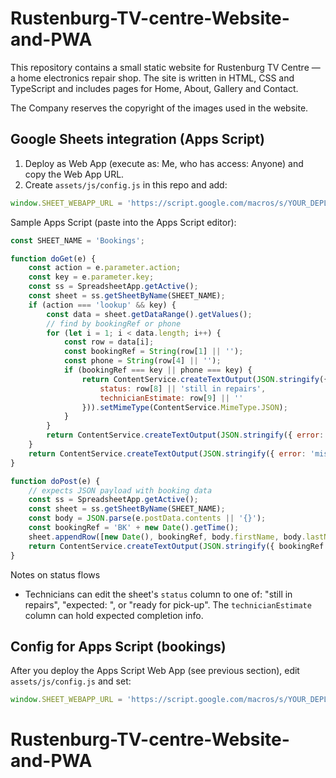 # Rustenburg-TV-centre-Website-and-PWA

This repository contains a small static website for Rustenburg TV Centre — a home electronics repair shop. The site is written in HTML, CSS and TypeScript and includes pages for Home, About, Gallery and Contact.

The Company reserves the copyright of the images used in the website.

Google Sheets integration (Apps Script)
-------------------------------------

1. Deploy as Web App (execute as: Me, who has access: Anyone) and copy the Web App URL.
2. Create `assets/js/config.js` in this repo and add:

```js
window.SHEET_WEBAPP_URL = 'https://script.google.com/macros/s/YOUR_DEPLOY_ID/exec'
```

Sample Apps Script (paste into the Apps Script editor):

```javascript
const SHEET_NAME = 'Bookings';

function doGet(e) {
	const action = e.parameter.action;
	const key = e.parameter.key;
	const ss = SpreadsheetApp.getActive();
	const sheet = ss.getSheetByName(SHEET_NAME);
	if (action === 'lookup' && key) {
		const data = sheet.getDataRange().getValues();
		// find by bookingRef or phone
		for (let i = 1; i < data.length; i++) {
			const row = data[i];
			const bookingRef = String(row[1] || '');
			const phone = String(row[4] || '');
			if (bookingRef === key || phone === key) {
				return ContentService.createTextOutput(JSON.stringify({
					status: row[8] || 'still in repairs',
					technicianEstimate: row[9] || ''
				})).setMimeType(ContentService.MimeType.JSON);
			}
		}
		return ContentService.createTextOutput(JSON.stringify({ error: 'not found' })).setMimeType(ContentService.MimeType.JSON);
	}
	return ContentService.createTextOutput(JSON.stringify({ error: 'missing action' })).setMimeType(ContentService.MimeType.JSON);
}

function doPost(e) {
	// expects JSON payload with booking data
	const ss = SpreadsheetApp.getActive();
	const sheet = ss.getSheetByName(SHEET_NAME);
	const body = JSON.parse(e.postData.contents || '{}');
	const bookingRef = 'BK' + new Date().getTime();
	sheet.appendRow([new Date(), bookingRef, body.firstName, body.lastName, body.phone || '', body.appliance || '', body.address || '', body.pickupTime || '', 'still in repairs', '']);
	return ContentService.createTextOutput(JSON.stringify({ bookingRef })).setMimeType(ContentService.MimeType.JSON);
}
```

Notes on status flows
- Technicians can edit the sheet's `status` column to one of: "still in repairs", "expected: <text>", or "ready for pick-up". The `technicianEstimate` column can hold expected completion info.

Config for Apps Script (bookings)
---------------------------------
After you deploy the Apps Script Web App (see previous section), edit `assets/js/config.js` and set:

```js
window.SHEET_WEBAPP_URL = 'https://script.google.com/macros/s/YOUR_DEPLOY_ID/exec'
```
# Rustenburg-TV-centre-Website-and-PWA
